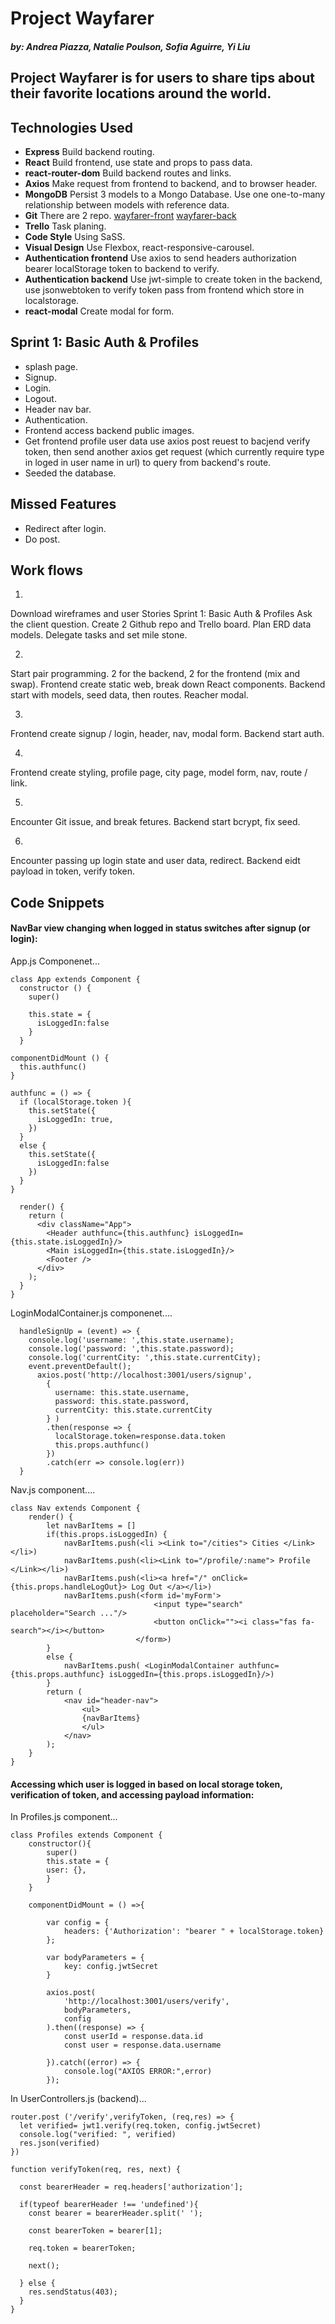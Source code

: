 # Project Wayfarer
##### by: Andrea Piazza, Natalie Poulson, Sofia Aguirre, Yi Liu
## Project Wayfarer is for users to share tips about their favorite locations around the world.

## Technologies Used
- __Express__ Build backend routing.
- __React__ Build frontend, use state and props to pass data.
- __react-router-dom__ Build backend routes and links.
- __Axios__ Make request from frontend to backend, and to browser header.
- __MongoDB__ Persist 3 models to a Mongo Database. Use one one-to-many relationship between models with reference data.
- __Git__ There are 2 repo.
[wayfarer-front](https://github.com/sofia-aguirre/wayfarer-front)
[wayfarer-back](https://github.com/sofia-aguirre/wayfarer-back)
- __Trello__ Task planing.
- __Code Style__ Using SaSS.
- __Visual Design__ Use Flexbox, react-responsive-carousel.
- __Authentication frontend__ Use axios to send headers authorization bearer localStorage token to backend to verify.
- __Authentication backend__ Use jwt-simple to create token in the backend, use jsonwebtoken to verify token pass from frontend which store in localstorage.
- __react-modal__ Create modal for form.

## Sprint 1: Basic Auth & Profiles
- splash page.
- Signup.
- Login.
- Logout.
- Header nav bar.
- Authentication.
- Frontend access backend public images.
- Get frontend profile user data use axios post reuest to bacjend verify token, then send another axios get request (which currently require type in loged in user name in url) to query from backend's route.
- Seeded the database.

## Missed Features
- Redirect after login.
- Do post.

## Work flows
1)
Download wireframes and user Stories Sprint 1: Basic Auth & Profiles
Ask the client question.
Create 2 Github repo and Trello board.
Plan ERD data models.
Delegate tasks and set mile stone.

2)
Start pair programming. 2 for the backend, 2 for the frontend (mix and swap).
Frontend create static web, break down React components.
Backend start with models, seed data, then routes.
Reacher modal.

3)
Frontend create signup / login, header, nav, modal form.
Backend start auth.

4)
Frontend create styling, profile page, city page, model form, nav, route / link.

5)
Encounter Git issue, and break fetures.
Backend start bcrypt, fix seed.

6)
Encounter passing up login state and user data, redirect.
Backend eidt payload in token, verify token.

## Code Snippets

#### NavBar view changing when logged in status switches after signup (or login):

App.js Componenet...
```
class App extends Component {
  constructor () {
    super()

    this.state = {
      isLoggedIn:false
    }
  }

componentDidMount () {  
  this.authfunc()
}

authfunc = () => {
  if (localStorage.token ){
    this.setState({
      isLoggedIn: true,
    })
  }
  else {
    this.setState({
      isLoggedIn:false
    })
  } 
}

  render() {
    return (
      <div className="App">
        <Header authfunc={this.authfunc} isLoggedIn={this.state.isLoggedIn}/>
        <Main isLoggedIn={this.state.isLoggedIn}/>
        <Footer />
      </div>
    );
  }
}
```

LoginModalContainer.js componenet....
```
  handleSignUp = (event) => {
    console.log('username: ',this.state.username);
    console.log('password: ',this.state.password);
    console.log('currentCity: ',this.state.currentCity);
    event.preventDefault();
      axios.post('http://localhost:3001/users/signup',
        {
          username: this.state.username,
          password: this.state.password,
          currentCity: this.state.currentCity
        } )
        .then(response => {
          localStorage.token=response.data.token
          this.props.authfunc()
        })
        .catch(err => console.log(err))
  }
```

Nav.js component....
```
class Nav extends Component {
    render() {
        let navBarItems = []
        if(this.props.isLoggedIn) {
            navBarItems.push(<li ><Link to="/cities"> Cities </Link></li>)
            navBarItems.push(<li><Link to="/profile/:name"> Profile </Link></li>)
            navBarItems.push(<li><a href="/" onClick={this.props.handleLogOut}> Log Out </a></li>)
            navBarItems.push(<form id='myForm'>
                                <input type="search" placeholder="Search ..."/>
                                <button onClick=""><i class="fas fa-search"></i></button>
                            </form>)
        }
        else {
            navBarItems.push( <LoginModalContainer authfunc={this.props.authfunc} isLoggedIn={this.props.isLoggedIn}/>)
        }
        return (
            <nav id="header-nav">
                <ul>
                {navBarItems}
                </ul>
            </nav>
        );
    }
}
```
#### Accessing which user is logged in based on local storage token, verification of token, and accessing payload information:

In Profiles.js component...
```
class Profiles extends Component {
    constructor(){
        super()
        this.state = {
        user: {},
        }
    }

    componentDidMount = () =>{
    
        var config = {
            headers: {'Authorization': "bearer " + localStorage.token}
        };
    
        var bodyParameters = {
            key: config.jwtSecret
        }
    
        axios.post( 
            'http://localhost:3001/users/verify',
            bodyParameters,
            config
        ).then((response) => {
            const userId = response.data.id
            const user = response.data.username

        }).catch((error) => {
            console.log("AXIOS ERROR:",error)
        });
```

In UserControllers.js (backend)...
```
router.post ('/verify',verifyToken, (req,res) => {
  let verified= jwt1.verify(req.token, config.jwtSecret)
  console.log("verified: ", verified)
  res.json(verified)
})

function verifyToken(req, res, next) {

  const bearerHeader = req.headers['authorization'];

  if(typeof bearerHeader !== 'undefined'){
    const bearer = bearerHeader.split(' ');

    const bearerToken = bearer[1];
    
    req.token = bearerToken;
    
    next();

  } else {
    res.sendStatus(403);
  }
}
```
